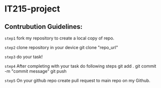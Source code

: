 # IT215-project

## Contrubution Guidelines:

<code>step1</code> fork my repository to create a local copy of repo.

<code>step2</code> clone repository in your device
	git clone "repo_url"

<code>step3</code> do your task! 

<code>step4</code> After completing with your task do following steps
	git add .
	git commit -m "commit message"
	git push

<code>step5</code> On your github repo create pull request to main repo on my Github.
